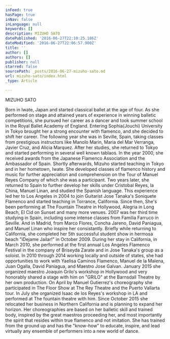 ```yaml
---
inFeed: true
hasPage: true
inNav: false
inLanguage: null
keywords: []
description: MIZUHO SATO
datePublished: '2016-06-27T22:10:25.186Z'
dateModified: '2016-06-27T22:06:57.900Z'
title: ''
author: []
authors: []
publisher: null
starred: false
sourcePath: _posts/2016-06-27-mizuho-sato.md
url: mizuho-sato/index.html
_type: Article

---
```

MIZUHO SATO

Born in Iwate, Japan and started classical ballet at the age of four. As she performed on stage and attained years of experience in winning balletic competitions, she pursued her career as a dancer and took summer school in the Royal Ballet Academy of England. Entering Sophia(Jouchi) University in Tokyo brought her a strong encounter with flamenco, and she decided to shift her career. The following year she was in Seville, Spain, taking classes from prestigious instructors like Manolo Marin, Maria del Mar Verranga, Javier Cruz, and Alicia Marquez. After her studies, she returned to Tokyo and started performing in several well known tablaos. In the year 2000, she received awards from the Japanese Flamenco Association and the Ambassador of Spain. Shortly afterwards, Mizuho started teaching in Tokyo and in her hometown, Iwate. She developed classes of flamenco history and music for further appreciation and comprehension on the Tour of Manuel Reyes Company of which she was a participant. Two years later, she returned to Spain to further develop her skills under Cristobal Reyes, la China, Manuel Linan, and studied the Spanish language. This experience led her to Los Angeles in 2004 to join Guitarist Jose Tanaka's Soniquete Flamenco and started teaching in Torrance, California. Since then, She's been performing at The Fountain Theatre in Hollywood, Alegria in Long Beach, El Cid on Sunset and many more venues. 2007 was her third time studying in Spain, including some intense classes from Familia Farruco in Seville. And in Madrid, from Marco Flores, Concha Jareno, David Paniagua, and Manuel Linan who inspire her consistantly. Briefly while returning to California, she completed her 5th successful student show in hermosa beach "iDejame Jailar!" in October 2009\. During her stay in California, in March 2010, she performed at the first annual Los Angeles Flamenco Festival in the company of Briseyda Zarate and in Jose Tanaka's group as a soloist. In 2010 through 2014 working locally and outside of states, she had opportunities to work with Yaelisa Caminos Flamenco, Manuel de la Malena, Juan Ogalla, David Paniagua, and Maestro Jose Galvan. January 2015 she organized maestro Joaquin Grilo's workshop in Hollywood and very honorably shared a stage with him on "GRILO" at the Barnsdall Theatre by her own production. On April by Manuel Gutierrez's choreography she participated in The Floor Show at The Rey Theatre and the Puerto Vallarta tour. In July she organized Isaac de los Reyes's workshop in LA and performed at The fountain theatre with him. Since October 2015 she relocated her business in Northern California and is planning to expand her horizon. Her choreographies are based on her balletic skill and trained body, inspired by the great maestros proceeding her, and most importantly the spirit that resides within true flamenco and not imitation. She has trained from the ground up and has the "know-how" to educate, inspire, and lead virtually any ensemble of performers into a new world of dance.